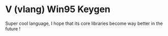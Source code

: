 # V (vlang) Win95 Keygen

Super cool language, I hope that its core libraries become way better in the future !